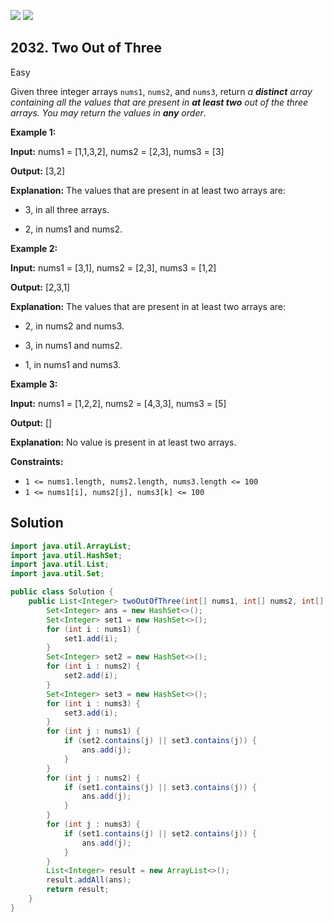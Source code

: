 [![](https://img.shields.io/github/stars/javadev/LeetCode-in-Java?label=Stars&style=flat-square)](https://github.com/javadev/LeetCode-in-Java)
[![](https://img.shields.io/github/forks/javadev/LeetCode-in-Java?label=Fork%20me%20on%20GitHub%20&style=flat-square)](https://github.com/javadev/LeetCode-in-Java/fork)

## 2032\. Two Out of Three

Easy

Given three integer arrays `nums1`, `nums2`, and `nums3`, return _a **distinct** array containing all the values that are present in **at least two** out of the three arrays. You may return the values in **any** order_.

**Example 1:**

**Input:** nums1 = [1,1,3,2], nums2 = [2,3], nums3 = [3]

**Output:** [3,2]

**Explanation:** The values that are present in at least two arrays are: 

- 3, in all three arrays. 

- 2, in nums1 and nums2.

**Example 2:**

**Input:** nums1 = [3,1], nums2 = [2,3], nums3 = [1,2]

**Output:** [2,3,1]

**Explanation:** The values that are present in at least two arrays are: 

- 2, in nums2 and nums3.

- 3, in nums1 and nums2. 

- 1, in nums1 and nums3.

**Example 3:**

**Input:** nums1 = [1,2,2], nums2 = [4,3,3], nums3 = [5]

**Output:** []

**Explanation:** No value is present in at least two arrays.

**Constraints:**

*   `1 <= nums1.length, nums2.length, nums3.length <= 100`
*   `1 <= nums1[i], nums2[j], nums3[k] <= 100`

## Solution

```java
import java.util.ArrayList;
import java.util.HashSet;
import java.util.List;
import java.util.Set;

public class Solution {
    public List<Integer> twoOutOfThree(int[] nums1, int[] nums2, int[] nums3) {
        Set<Integer> ans = new HashSet<>();
        Set<Integer> set1 = new HashSet<>();
        for (int i : nums1) {
            set1.add(i);
        }
        Set<Integer> set2 = new HashSet<>();
        for (int i : nums2) {
            set2.add(i);
        }
        Set<Integer> set3 = new HashSet<>();
        for (int i : nums3) {
            set3.add(i);
        }
        for (int j : nums1) {
            if (set2.contains(j) || set3.contains(j)) {
                ans.add(j);
            }
        }
        for (int j : nums2) {
            if (set1.contains(j) || set3.contains(j)) {
                ans.add(j);
            }
        }
        for (int j : nums3) {
            if (set1.contains(j) || set2.contains(j)) {
                ans.add(j);
            }
        }
        List<Integer> result = new ArrayList<>();
        result.addAll(ans);
        return result;
    }
}
```